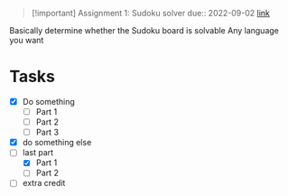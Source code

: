 > [!important] Assignment 1: Sudoku solver
> due::  ️2022-09-02
[link](https://ufl.instructure.com/courses/465733/assignments/5382872)
> 

Basically determine whether the Sudoku board is solvable
Any language you want

# Tasks
- [x] Do something
	- [ ] Part 1
	- [ ] Part 2
	- [ ] Part 3
- [x] do something else
- [ ] last part
	- [x] Part 1
	- [ ] Part 2
- [ ] extra credit

